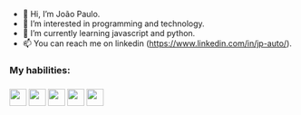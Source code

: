 - 👋 Hi, I’m João Paulo.
- 👀 I’m interested in programming and technology.
- 🌱 I’m currently learning javascript and python.
- 📫 You can reach me on linkedin (https://www.linkedin.com/in/jp-auto/).

<h3>My habilities:<h3>
<div>
  <img src="https://cdn.jsdelivr.net/gh/devicons/devicon@latest/icons/html5/html5-original.svg" style="width: 30px;"/>
  <img src="https://cdn.jsdelivr.net/gh/devicons/devicon@latest/icons/css3/css3-original.svg" style="width: 30px;"/>
  <img src="https://cdn.jsdelivr.net/gh/devicons/devicon@latest/icons/javascript/javascript-original.svg" style="width: 30px;"/>
  <img src="https://cdn.jsdelivr.net/gh/devicons/devicon@latest/icons/python/python-original.svg" style="width: 30px;"/>
  <img src="https://cdn.jsdelivr.net/gh/devicons/devicon@latest/icons/c/c-original.svg" style="width: 30px;"/>
</div>
          
<!---
ijoaobarros/ijoaobarros is a ✨ special ✨ repository because its `README.md` (this file) appears on your GitHub profile.
You can click the Preview link to take a look at your changes.
--->
